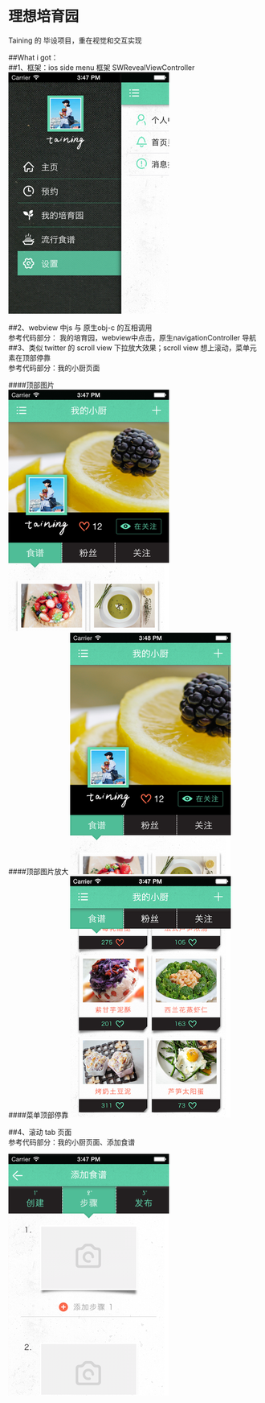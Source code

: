 理想培育园
=========

Taining 的 毕设项目，重在视觉和交互实现  

##What i got：  
##1、框架：ios side menu 框架 SWRevealViewController  
![side_menu](screenshots/side_menu.png)

##2、webview 中js 与 原生obj-c 的互相调用  
   参考代码部分： 我的培育园，webview中点击，原生navigationController 导航  
##3、类似 twitter 的 scroll view 下拉放大效果；scroll view 想上滚动，菜单元素在顶部停靠  
   参考代码部分：我的小厨页面
   
####顶部图片   
![side_menu](screenshots/zoomImage1.png)  
####顶部图片放大
![side_menu](screenshots/zoomImage2.png)  
####菜单顶部停靠
![side_menu](screenshots/fixed_menu.png)

##4、滚动 tab 页面  
   参考代码部分：我的小厨页面、添加食谱
   
![side_menu](screenshots/tab_view.png)


